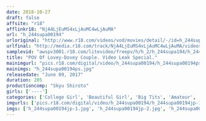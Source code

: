 ```yaml
---
date: 2018-10-27
draft: false
affsite: "r18"
afflinkr18: "NjA4LjEuMS4xLjAuMC4wLjAuMA"
url: "h_244supa00194"
urloriginal: "http://www.r18.com/videos/vod/movies/detail/-/id=h_244supa00194"
urlfinal: "http://media.r18.com/track/NjA4LjEuMS4xLjAuMC4wLjAuMA/videos/vod/movies/detail/-/id=h_244supa00194"
samplevid: "awspv3001.r18.com/litevideo/freepv/h/h_2/h_244supa194/h_244supa194_dmb_w.mp4"
title: "POV Of Lovey-Dovey Couple. Video Leak Special."
mainimgurl: "pics.r18.com/digital/video/h_244supa00194/h_244supa00194ps.jpg"
mainimgs: "h_244supa00194ps.jpg"
releasedate: "June 09, 2017"
duration: 205
productioncomp: "Skyu Shiroto"
girls: ['----']
categories: ['College Girl', 'Beautiful Girl', 'Big Tits', 'Amateur', 'Couple', 'Creampie', 'Gonzo', 'Hi-Def']
imgurls: ['pics.r18.com/digital/video/h_244supa00194/h_244supa00194jp-1.jpg', 'pics.r18.com/digital/video/h_244supa00194/h_244supa00194jp-2.jpg', 'pics.r18.com/digital/video/h_244supa00194/h_244supa00194jp-3.jpg', 'pics.r18.com/digital/video/h_244supa00194/h_244supa00194jp-4.jpg', 'pics.r18.com/digital/video/h_244supa00194/h_244supa00194jp-5.jpg', 'pics.r18.com/digital/video/h_244supa00194/h_244supa00194jp-6.jpg', 'pics.r18.com/digital/video/h_244supa00194/h_244supa00194jp-7.jpg', 'pics.r18.com/digital/video/h_244supa00194/h_244supa00194jp-8.jpg', 'pics.r18.com/digital/video/h_244supa00194/h_244supa00194jp-9.jpg', 'pics.r18.com/digital/video/h_244supa00194/h_244supa00194jp-10.jpg', 'pics.r18.com/digital/video/h_244supa00194/h_244supa00194jp-11.jpg', 'pics.r18.com/digital/video/h_244supa00194/h_244supa00194jp-12.jpg', 'pics.r18.com/digital/video/h_244supa00194/h_244supa00194jp-13.jpg', 'pics.r18.com/digital/video/h_244supa00194/h_244supa00194jp-14.jpg', 'pics.r18.com/digital/video/h_244supa00194/h_244supa00194jp-15.jpg', 'pics.r18.com/digital/video/h_244supa00194/h_244supa00194jp-16.jpg', 'pics.r18.com/digital/video/h_244supa00194/h_244supa00194jp-17.jpg', 'pics.r18.com/digital/video/h_244supa00194/h_244supa00194jp-18.jpg', 'pics.r18.com/digital/video/h_244supa00194/h_244supa00194jp-19.jpg', 'pics.r18.com/digital/video/h_244supa00194/h_244supa00194jp-20.jpg']
imgs: ['h_244supa00194jp-1.jpg', 'h_244supa00194jp-2.jpg', 'h_244supa00194jp-3.jpg', 'h_244supa00194jp-4.jpg', 'h_244supa00194jp-5.jpg', 'h_244supa00194jp-6.jpg', 'h_244supa00194jp-7.jpg', 'h_244supa00194jp-8.jpg', 'h_244supa00194jp-9.jpg', 'h_244supa00194jp-10.jpg', 'h_244supa00194jp-11.jpg', 'h_244supa00194jp-12.jpg', 'h_244supa00194jp-13.jpg', 'h_244supa00194jp-14.jpg', 'h_244supa00194jp-15.jpg', 'h_244supa00194jp-16.jpg', 'h_244supa00194jp-17.jpg', 'h_244supa00194jp-18.jpg', 'h_244supa00194jp-19.jpg', 'h_244supa00194jp-20.jpg']
---
```

